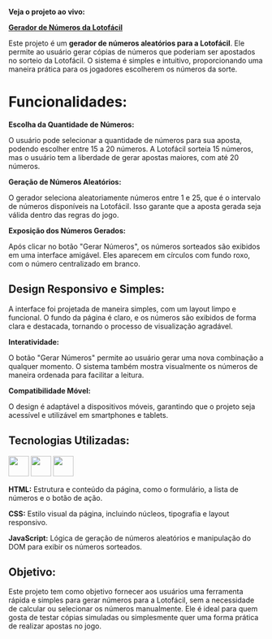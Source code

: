 **Veja o projeto ao vivo:**

**[Gerador de Números da Lotofácil](https://ninja1375.github.io/Gerador-de-numeros-da-lotofacil/)**

Este projeto é um **gerador de números aleatórios para a Lotofácil**. Ele permite ao usuário gerar cópias de números que poderiam ser apostados no sorteio da Lotofácil. O sistema é simples e intuitivo, proporcionando uma maneira prática para os jogadores escolherem os números da sorte.

# Funcionalidades:

**Escolha da Quantidade de Números:**

O usuário pode selecionar a quantidade de números para sua aposta, podendo escolher entre 15 a 20 números. A Lotofácil sorteia 15 números, mas o usuário tem a liberdade de gerar apostas maiores, com até 20 números.

**Geração de Números Aleatórios:**

O gerador seleciona aleatoriamente números entre 1 e 25, que é o intervalo de números disponíveis na Lotofácil. Isso garante que a aposta gerada seja válida dentro das regras do jogo.

**Exposição dos Números Gerados:**

Após clicar no botão "Gerar Números", os números sorteados são exibidos em uma interface amigável. Eles aparecem em círculos com fundo roxo, com o número centralizado em branco.

## Design Responsivo e Simples:

A interface foi projetada de maneira simples, com um layout limpo e funcional. O fundo da página é claro, e os números são exibidos de forma clara e destacada, tornando o processo de visualização agradável.

**Interatividade:**

O botão "Gerar Números" permite ao usuário gerar uma nova combinação a qualquer momento. O sistema também mostra visualmente os números de maneira ordenada para facilitar a leitura.

**Compatibilidade Móvel:**

O design é adaptável a dispositivos móveis, garantindo que o projeto seja acessível e utilizável em smartphones e tablets.

## Tecnologias Utilizadas:

<a href="https://programartudo.blogspot.com/2024/11/html-tudo-o-que-precisa-para-comecar.html" target="_blank"><img loading="lazy" src="https://cdn.jsdelivr.net/gh/devicons/devicon/icons/html5/html5-original.svg" width="40" height="40"/></a> <a href="https://programartudo.blogspot.com/2024/11/css-como-dar-estilo-ao-teu-website.html" target="_blank"><img loading="lazy" src="https://cdn.jsdelivr.net/gh/devicons/devicon/icons/css3/css3-original.svg" width="40" height="40"/></a> <a href="https://programartudo.blogspot.com/2024/11/javascript-linguagem-dinamica-da-web.html" target="_blank"><img loading="lazy" src="https://cdn.jsdelivr.net/gh/devicons/devicon/icons/javascript/javascript-original.svg" width="40" height="40"/></a>

**HTML:** Estrutura e conteúdo da página, como o formulário, a lista de números e o botão de ação.

**CSS:** Estilo visual da página, incluindo núcleos, tipografia e layout responsivo.

**JavaScript:** Lógica de geração de números aleatórios e manipulação do DOM para exibir os números sorteados.

## Objetivo:
Este projeto tem como objetivo fornecer aos usuários uma ferramenta rápida e simples para gerar números para a Lotofácil, sem a necessidade de calcular ou selecionar os números manualmente. Ele é ideal para quem gosta de testar cópias simuladas ou simplesmente quer uma forma prática de realizar apostas no jogo.

